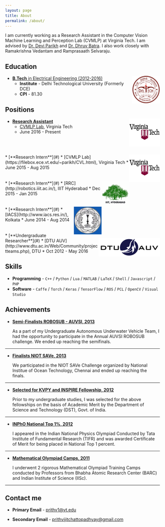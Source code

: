 ```yaml
---
layout: page
title: About
permalink: /about/
---
```


I am currently working as a Research Assistant in the Computer Vision Machine Learning and Perception Lab (CVMLP) at Virginia Tech. I am advised by [Dr. Devi Parikh](https://filebox.ece.vt.edu/~parikh) and [Dr. Dhruv Batra](https://filebox.ece.vt.edu/~dbatra). I also work closely with Ramakrishna Vedantam and Ramprasaath Selvaraju.

## Education

* [**B.Tech** in Electrical Engineering (2012-2016)](#) <img src="/images/dtu_logo.png" style="float:right;width:90px;height:90px;"> 
	* **Institute** -  Delhi Technological University (Formerly DCE) 
	* **CPI** - 81.30

## Positions

* [**Research Assistant**](#)  <img src="/images/vt_logo.jpg" style="float:right;width:100px;height:90px;">
	* [CVMLP Lab](https://filebox.ece.vt.edu/~parikh/CVL.html), Virginia Tech
	* June 2016 - Present
<br/>
<br/>
<br/>
* [**Research Intern**](#)  <img src="/images/vt_logo.jpg" style="float:right;width:100px;height:90px;">
	* [CVMLP Lab](https://filebox.ece.vt.edu/~parikh/CVL.html), Virginia Tech
	* June 2015 - Aug 2015 
<br/>
<br/>
<br/>
* [**Research Intern**](#)  <img src="/images/iiit_logo.png" style="float:right;width:90px;height:90px;">
	* [RRC](http://robotics.iiit.ac.in/), IIIT Hyderabad
	* Dec 2015 - Jan 2015
<br/>
<br/>
<br/>
* [**Research Intern**](#)  <img src="/images/iacs_logo.jpg" style="float:right;width:90px;height:90px;">
	* [IACS](http://www.iacs.res.in/), Kolkata
	* June 2014 - Aug 2014
<br/>
<br/>
<br/>
* [**Undergraduate Researcher**](#)  <img src="/images/auv_logo.png" style="float:right;width:200px;height:60px;">
	* [DTU AUV](http://www.dtu.ac.in/Web/Community/projectteams.php), DTU
	* Oct 2012 - May 2016


## Skills

* **Programming** - `C++` / `Python` / `Lua` / `MATLAB` / `LaTeX` / `Shell` / `Javascript` / `PHP` 
* **Software** - `Caffe` / `Torch` / `Keras` / `TensorFlow` / `ROS` / `PCL` / `OpenCV` / `Visual Studio`
    
    
## Achievements


* [**Semi-Finalists ROBOSUB - AUVSI, 2013**](#) 
   
   As a part of my Undergraduate Autonomous Underwater Vehicle Team, I had the opportunity to participate in the Annual AUVSI ROBOSUB challenge. We ended up reaching the semifinals.  

***

* [**Finalists NIOT SAVe, 2013**](#) 

    We participated in the NIOT SAVe Challenge organized by National Institue of Ocean Technology, Chennai and ended up reaching the finals.

***

* [**Selected for KVPY and INSPIRE Fellowship, 2012**](#) 

   Prior to my undergraduate studies, I was selected for the above fellowships on the basis of Academic Merit by the Department of Science and Technology (DST), Govt. of India.

***

* [**INPhO National Top 1%, 2012**](#)

	I appeared in the Indian National Physics Olympiad Conducted by Tata Institute of Fundamental Research (TIFR) and was awarded Certificate of Merit for being placed in National Top 1 percent.

***

* [**Mathematical Olympiad Camps, 2011**](#)

	I underwent 2 rigorous Mathematical Olympiad Training Camps conducted by Professors from Bhabha Atomic Research Center (BARC) and Indian Institute of Science (IISc).

***

## Contact me


* **Primary Email** - [prithv1@vt.edu](mailto:prithv1@vt.edu)

* **Secondary  Email** - [prithvijitchattopadhyay@gmail.com](mailto:prithvijitchattopadhyay@gmail.com)

